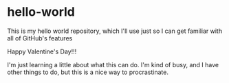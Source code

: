 # hello-world
This is my hello world repository, which I'll use just so I can get familiar with all of GitHub's features

Happy Valentine's Day!!!

I'm just learning a little about what this can do. I'm kind of busy, and I have other things to do, but this is a nice way to procrastinate.
